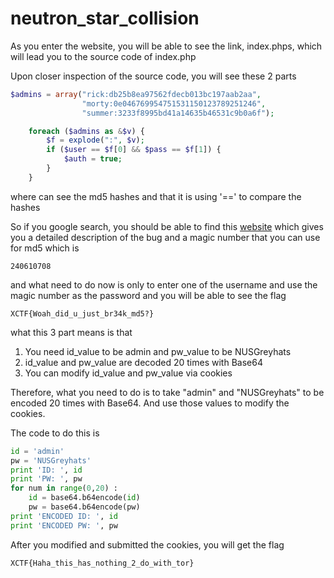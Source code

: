 # neutron_star_collision

As you enter the website, you will be able to see the link, index.phps, which will lead you to the source code of index.php

Upon closer inspection of the source code, you will see these 2 parts
```php
$admins = array("rick:db25b8ea97562fdecb013bc197aab2aa",
                "morty:0e046769954751531150123789251246",
                "summer:3233f8995bd41a14635b46531c9b0a6f");
```
```php
    foreach ($admins as &$v) {
        $f = explode(":", $v);
        if ($user == $f[0] && $pass == $f[1]) {
            $auth = true;
        }
    }
```
where can see the md5 hashes and that it is using '==' to compare the hashes

So if you google search, you should be able to find this [website](https://www.whitehatsec.com/blog/magic-hashes/) which gives you a detailed description of the bug and a magic number that you can use for md5 which is
```
240610708
```
and what need to do now is only to enter one of the username and use the magic number as the password and you will be able to see the flag
```
XCTF{Woah_did_u_just_br34k_md5?}
```


what this 3 part means is that
1. You need id_value to be admin and pw_value to be NUSGreyhats
2. id_value and pw_value are decoded 20 times with Base64
3. You can modify id_value and pw_value via cookies

Therefore, what you need to do is to take "admin" and "NUSGreyhats" to be encoded 20 times with Base64. And use those values to modify the cookies.

The code to do this is
```py
id = 'admin'
pw = 'NUSGreyhats'
print 'ID: ', id
print 'PW: ', pw
for num in range(0,20) :
	id = base64.b64encode(id)
	pw = base64.b64encode(pw)
print 'ENCODED ID: ', id
print 'ENCODED PW: ', pw
```

After you modified and submitted the cookies, you will get the flag
```
XCTF{Haha_this_has_nothing_2_do_with_tor}
```
